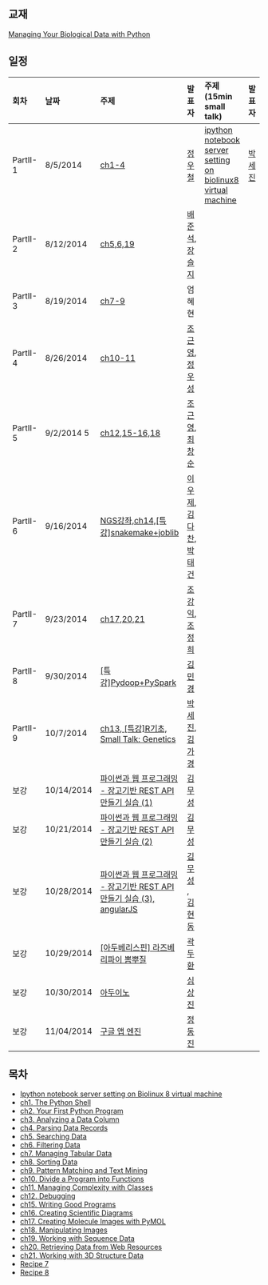 
## 교재
[Managing Your Biological Data with Python](http://www.crcpress.com/product/isbn/9781439880937)

## 일정
|회차	    |날짜	   |주제	                                                    |발표자	|주제 (15min small talk)           | 발표자  |
|:---	    |:---	   |:---	                                                    |:---	|:---                              |:---  |
|PartII-1    |8/5/2014  |[ch1-4](d01.md) 	    | [정우철](https://www.facebook.com/juczest) |   [ipython notebook server setting on biolinux8 virtual machine ](d01.md#2._Ipython_notebook_server_setting_on_Biolinux_8_virtual_machine) | [박세진](https://www.facebook.com/sejin.park.794) |
|PartII-2    |8/12/2014  |[ch5,6,19](d02.md)  | [배준석](https://www.facebook.com/PeterJSBae), [장슬지](https://www.facebook.com/seulji.chang.5)  |  |  |
|PartII-3    |8/19/2014  |[ch7-9](d03.md)  | 엄혜현 |  |  |
|PartII-4    |8/26/2014  |[ch10-11](d04.md)  | [조근영](https://www.facebook.com/re4lfl0w),  [정우성](https://www.facebook.com/woosung.chung.52)  |  |  |
|PartII-5    |9/2/2014   5|[ch12,15-16,18](d05.md)  | [조근영](https://www.facebook.com/re4lfl0w),[최창순](https://www.facebook.com/changsoon.choi.3) |  |  |
|PartII-6    |9/16/2014  |[NGS강좌,ch14,[특강]snakemake+joblib](d06.md)  | [이우제](https://www.facebook.com/profile.php?id=100005562469324), [김다찬](https://www.facebook.com/dachan.kim.1), [박태건](https://www.facebook.com/xarus01) |  |  |
|PartII-7    |9/23/2014  |[ch17,20,21](d07.md)  | [조강익](https://www.facebook.com/kangik), [조정희](https://www.facebook.com/jeonghee.jo.37)  |  |  |
|PartII-8    |9/30/2014  |[[특강]Pydoop+PySpark](d08.md)  | [김민경](https://www.facebook.com/mk.kim.904) |  |  |
|PartII-9    |10/7/2014  |[ch13, [특강]R기초, Small Talk: Genetics](d09.md)  | [박세진](https://www.facebook.com/sejin.park.794), [김가경](https://www.facebook.com/irobii) |  |  |
|보강   |10/14/2014  | [파이썬과 웹 프로그래밍 - 장고기반  REST API 만들기 실습 (1)](d10.md) | [김무성](https://www.facebook.com/moodern) |  |  |
|보강   |10/21/2014  | [파이썬과 웹 프로그래밍 - 장고기반  REST API 만들기 실습 (2)](d11.md) | [김무성](https://www.facebook.com/moodern) |  |  |
|보강   |10/28/2014  | [파이썬과 웹 프로그래밍 - 장고기반  REST API 만들기 실습 (3), angularJS](d12.md) | [김무성](https://www.facebook.com/moodern) , [김현동](https://www.facebook.com/haydnhkim) |  |  |
|보강   |10/29/2014  | [[아두베리스핀] 라즈베리파이 뽐뿌질](http://biopy.github.io/doc/slide_raspi)| [곽두환](https://www.facebook.com/kozazz) |  |  |
|보강   |10/30/2014  | [아두이노](d14.md)| [심상진](https://www.facebook.com/sangjin.sim.7) |  |  |
|보강   |11/04/2014  | [구글 앱 엔진](d15.md) | [정동진](https://www.facebook.com/profile.php?id=100001321343782) |  |  |

## 목차
  * [Ipython notebook server setting on Biolinux 8 virtual machine](/doc/part2/d01.md#2._Ipython_notebook_server_setting_on_Biolinux_8_virtual_machine)
  * [ch1. The Python Shell](d01.md#1._Managing_Your_Biological_Data_with_Python)
  * [ch2. Your First Python Program](d01.md#1._Managing_Your_Biological_Data_with_Python)
  * [ch3. Analyzing a Data Column](d01.md#1._Managing_Your_Biological_Data_with_Python)
  * [ch4. Parsing Data Records](d01.md#1._Managing_Your_Biological_Data_with_Python)
  * [ch5. Searching Data](d02.md)
  * [ch6. Filtering Data](d02.md)
  * [ch7. Managing Tabular Data](d03.md)
  * [ch8. Sorting Data](d03.md)
  * [ch9. Pattern Matching and Text Mining](d03.md)
  * [ch10. Divide a Program into Functions](d04.md)
  * [ch11. Managing Complexity with Classes](d04.md)
  * [ch12. Debugging](d05.md)
  * [ch15. Writing Good Programs](d05.md)
  * [ch16. Creating Scientific Diagrams](d05.md)
  * [ch17. Creating Molecule Images with PyMOL](d07.md)
  * [ch18. Manipulating Images](d05.md)
  * [ch19. Working with Sequence Data](d02.md)
  * [ch20. Retrieving Data from Web Resources](d07.md)
  * [ch21. Working with 3D Structure Data](d07.md)
  * [Recipe 7](d02.md)
  * [Recipe 8](d05.md)

